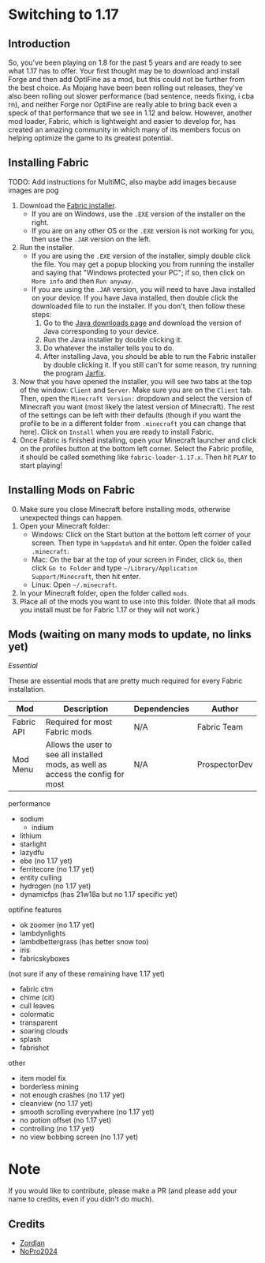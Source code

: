 # Switching to 1.17

## Introduction

So, you've been playing on 1.8 for the past 5 years and are ready to see what 1.17 has to offer. Your first thought may be to download and install Forge and then add OptiFine as a mod, but this could not be further from the best choice. As Mojang have been been rolling out releases, they've also been rolling out slower performance (bad sentence, needs fixing, i cba rn), and neither Forge nor OptiFine are really able to bring back even a speck of that performance that we see in 1.12 and below. However, another mod loader, Fabric, which is lightweight and easier to develop for, has created an amazing community in which many of its members focus on helping optimize the game to its greatest potential.

## Installing Fabric

TODO: Add instructions for MultiMC, also maybe add images because images are pog

1. Download the [Fabric installer](https://fabricmc.net/use/).
    - If you are on Windows, use the `.EXE` version of the installer on the right.
    - If you are on any other OS or the `.EXE` version is not working for you, then use the `.JAR` version on the left.
2. Run the installer.
    - If you are using the `.EXE` version of the installer, simply double click the file. You may get a popup blocking you from running the installer and saying that "Windows protected your PC"; if so, then click on `More info` and then `Run anyway`.
    - If you are using the `.JAR` version, you will need to have Java installed on your device. If you have Java installed, then double click the downloaded file to run the installer. If you don't, then follow these steps:
        1. Go to the [Java downloads page](https://java.com/en/download/manual.jsp) and download the version of Java corresponding to your device.
        2. Run the Java installer by double clicking it.
        3. Do whatever the installer tells you to do.
        4. After installing Java, you should be able to run the Fabric installer by double clicking it. If you still can't for some reason, try running the program [Jarfix](https://johann.loefflmann.net/downloads/jarfix.exe).
3. Now that you have opened the installer, you will see two tabs at the top of the window: `Client` and `Server`. Make sure you are on the `Client` tab. Then, open the `Minecraft Version:` dropdown and select the version of Minecraft you want (most likely the latest version of Minecraft). The rest of the settings can be left with their defaults (though if you want the profile to be in a different folder from `.minecraft` you can change that here). Click on `Install` when you are ready to install Fabric.
4. Once Fabric is finished installing, open your Minecraft launcher and click on the profiles button at the bottom left corner. Select the Fabric profile, it should be called something like `fabric-loader-1.17.x`. Then hit `PLAY` to start playing!

## Installing Mods on Fabric

0. Make sure you close Minecraft before installing mods, otherwise unexpected things can happen.
1. Open your Minecraft folder:
    - Windows: Click on the Start button at the bottom left corner of your screen. Then type in `%appdata%` and hit enter. Open the folder called `.minecraft`.
    - Mac: On the bar at the top of your screen in Finder, click `Go`, then click `Go to Folder` and type `~/Library/Application Support/Minecraft`, then hit enter.
    - Linux: Open `~/.minecraft`.
2. In your Minecraft folder, open the folder called `mods`.
3. Place all of the mods you want to use into this folder. (Note that all mods you install must be for Fabric 1.17 or they will not work.)

## Mods (waiting on many mods to update, no links yet)

_Essential_

These are essential mods that are pretty much required for every Fabric installation.

| Mod | Description | Dependencies | Author |
| --- | --- | ---| ---|
| Fabric API | Required for most Fabric mods | N/A | Fabric Team |
| Mod Menu | Allows the user to see all installed mods, as well as access the config for most | N/A | ProspectorDev |

performance
- sodium
  - indium
- lithium
- starlight
- lazydfu
- ebe (no 1.17 yet)
- ferritecore (no 1.17 yet)
- entity culling
- hydrogen (no 1.17 yet)
- dynamicfps (has 21w18a but no 1.17 specific yet)

optifine features
- ok zoomer (no 1.17 yet)
- lambdynlights
- lambdbettergrass (has better snow too)
- iris
- fabricskyboxes

(not sure if any of these remaining have 1.17 yet)
- fabric ctm
- chime (cit)
- cull leaves
- colormatic
- transparent
- soaring clouds
- splash
- fabrishot

other
- item model fix
- borderless mining
- not enough crashes (no 1.17 yet)
- cleanview (no 1.17 yet)
- smooth scrolling everywhere (no 1.17 yet)
- no potion offset (no 1.17 yet)
- controlling (no 1.17 yet)
- no view bobbing screen (no 1.17 yet)

# Note

If you would like to contribute, please make a PR (and please add your name to credits, even if you didn't do much).

## Credits

- [Zordlan](https://github.com/Zordlan)
- [NoPro2024](https://github.com/NoPro2024)
